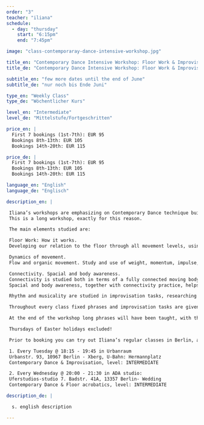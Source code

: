```yaml
---
order: "3"
teacher: "iliana"
schedule:
  - day: "thursday"
    start: "6:15pm"
    end: "7:45pm"

image: "class-contemporaray-dance-intensive-workshop.jpg"

title_en: "Contemporary Dance Intensive Workshop: Floor Work & Improvisation"
title_de: "Contemporary Dance Intensive Workshop: Floor Work & Improvisation"

subtitle_en: "few more dates until the end of June"
subtitle_de: "nur noch bis Ende Juni"

type_en: "Weekly Class"
type_de: "Wöchentlicher Kurs"

level_en: "Intermediate"
level_de: "Mittelstufe/Fortgeschritten"

price_en: |
  First 7 bookings (1st-7th): EUR 95   
  Bookings 8th-13th: EUR 105  
  Bookings 14th-20th: EUR 115

price_de: |
  First 7 bookings (1st-7th): EUR 95   
  Bookings 8th-13th: EUR 105  
  Bookings 14th-20th: EUR 115

language_en: "English"
language_de: "Englisch"

description_en: |

 Iliana’s workshops are emphasizing on Contemporary Dance technique build-up and Improvisation. The focus is on floor work practice, the study of organic movement and on connectivity, fluidity and awareness. Technique is approached as a guide to efficiency in the movement of the human body. The internal structure of the classes is made to gradually deepen in the technique and develop through it.
 This is a long workshop, exactly for this reason.

 The main elements studied are:

 Floor Work: How it works.  
 Developing our relation to the floor through all movement levels, using multiple floor-work patterns and phrases. Using levers and clear pathways, building up a vocabulary that can be used in further understanding the mechanics of movement. From basic floor-work patterns to advanced, complicated ones, floor acrobatics, handstands, coordinations.

 Dynamics of movement.  
 Flow and organic movement. Study and use of weight, momentum, impulse, swing and flow of movement, developing the body’s kinetic intelligence. How grounding works, how to stay connected to the floor through the study of body structure (bones and joints), of weight and use of breath. Organic movement and its impact to the body, use of own body structure in the most efficient way.

 Connectivity. Spacial and body awareness.  
 Connectivity is studied both in terms of a fully connected moving body and of a mover in a state of full connection with their environment. How the body moves in its full awareness, connecting and interacting with its environment - the other people, the space, the floor- and its own inner state at the same time.
 Spacial and body awareness, together with connectivity practice, helps to develop a unified physical and mental consciousness, thus a moving body in its full consciousness expressing itself in space and time.

 Rhythm and musicality are studied in improvisation tasks, researching different ways to connect to the music heard and to the inner musicality of the body. Building the awareness of choices made, listening to our inner musicality and allowing it to move us in a conscious way.

 Throughout every class fixed phrases and improvisation tasks are given, practicing the aforementioned elements. The material is highly physical and classes often end up on a longer phrase practice, built from the accumulation of smaller exercises, working also on physical strength, stamina and memory.

 At the end of the workshop long phrases will have been taught, with the possibility to be presented in public during June 2017.

 Thursdays of Easter holidays excluded!

 Prior to booking you can try out Iliana’s regular classes in Berlin, after registration via email:  

 1. Every Tuesday @ 18:15 - 19:45 in Urbanraum    
 Urbanstr. 93, 10967 Berlin - Xberg, U-Bahn: Hermannplatz    
 Contemporary Dance & Improvisation, level: INTERMEDIATE  

 2. Every Wednesday @ 20:00 - 21:30 in ADA studio:    
 Uferstudios-studio 7. Badstr. 41A, 13357 Berlin- Wedding    
 Contemporary Dance & Floor acrobatics, level: INTERMEDIATE  

description_de: |

  s. english description

---
```

